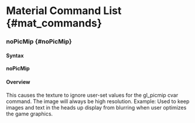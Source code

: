 # Material Command List {#mat_commands}

### noPicMip {#noPicMip}

#### Syntax

**noPicMip**

#### Overview

This causes the texture to ignore user-set values for the gl_picmip cvar
command. The image will always be high resolution. Example: Used to keep
images and text in the heads up display from blurring when user
optimizes the game graphics.